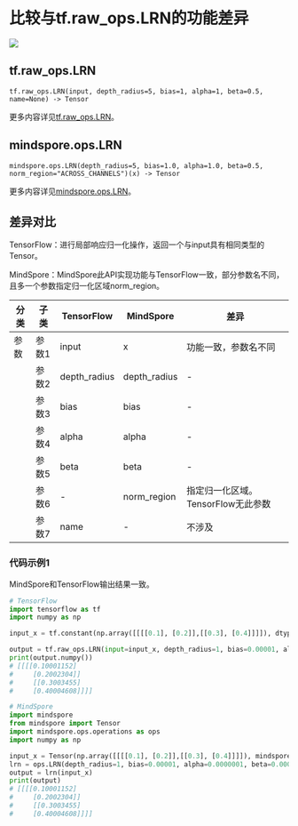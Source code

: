 # 比较与tf.raw_ops.LRN的功能差异

<a href="https://gitee.com/mindspore/docs/blob/master/docs/mindspore/source_zh_cn/note/api_mapping/tensorflow_diff/LRN.md" target="_blank"><img src="https://mindspore-website.obs.cn-north-4.myhuaweicloud.com/website-images/r2.0/resource/_static/logo_source.png"></a>

## tf.raw_ops.LRN

```text
tf.raw_ops.LRN(input, depth_radius=5, bias=1, alpha=1, beta=0.5, name=None) -> Tensor
```

更多内容详见[tf.raw_ops.LRN](https://tensorflow.google.cn/versions/r2.6/api_docs/python/tf/raw_ops/LRN)。

## mindspore.ops.LRN

```text
mindspore.ops.LRN(depth_radius=5, bias=1.0, alpha=1.0, beta=0.5, norm_region="ACROSS_CHANNELS")(x) -> Tensor
```

更多内容详见[mindspore.ops.LRN](https://www.mindspore.cn/docs/zh-CN/master/api_python/ops/mindspore.ops.LRN.html)。

## 差异对比

TensorFlow：进行局部响应归一化操作，返回一个与input具有相同类型的Tensor。

MindSpore：MindSpore此API实现功能与TensorFlow一致，部分参数名不同，且多一个参数指定归一化区域norm_region。

| 分类 | 子类 |TensorFlow | MindSpore | 差异 |
| --- | --- | --- | --- |---|
|参数 | 参数1 | input | x        | 功能一致，参数名不同           |
|  | 参数2 | depth_radius       | depth_radius         | - |
|  | 参数3 | bias       | bias         | - |
|  | 参数4 | alpha       | alpha         | - |
|  | 参数5 | beta       | beta         | - |
|  | 参数6 | -       | norm_region         | 指定归一化区域。TensorFlow无此参数 |
| | 参数7 | name | -           | 不涉及 |

### 代码示例1

MindSpore和TensorFlow输出结果一致。

```python
# TensorFlow
import tensorflow as tf
import numpy as np

input_x = tf.constant(np.array([[[[0.1], [0.2]],[[0.3], [0.4]]]]), dtype=tf.float32)

output = tf.raw_ops.LRN(input=input_x, depth_radius=1, bias=0.00001, alpha=0.0000001, beta=0.00001)
print(output.numpy())
# [[[[0.10001152]
#     [0.2002304]]
#     [[0.3003455]
#     [0.40004608]]]]

# MindSpore
import mindspore
from mindspore import Tensor
import mindspore.ops.operations as ops
import numpy as np

input_x = Tensor(np.array([[[[0.1], [0.2]],[[0.3], [0.4]]]]), mindspore.float32)
lrn = ops.LRN(depth_radius=1, bias=0.00001, alpha=0.0000001, beta=0.00001)
output = lrn(input_x)
print(output)
# [[[[0.10001152]
#     [0.2002304]]
#     [[0.3003455]
#     [0.40004608]]]]
```
